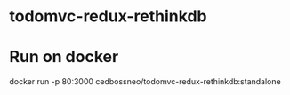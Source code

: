 # todomvc-redux-rethinkdb

# Run on docker

docker run -p 80:3000 cedbossneo/todomvc-redux-rethinkdb:standalone




